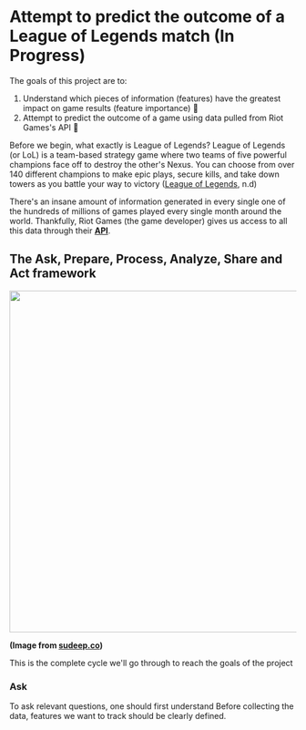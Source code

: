 # Attempt to predict the outcome of a League of Legends match (In Progress)
The goals of this project are to:
1. Understand which pieces of information (features) have the greatest impact on game results (feature importance) :dart:
2. Attempt to predict the outcome of a game using data pulled from Riot Games's API :dart:

Before we begin, what exactly is League of Legends? League of Legends (or LoL) is a team-based strategy game where two teams of five powerful champions face off to destroy the other's Nexus. You can choose from over 140 different champions to make epic plays, secure kills, and take down towers as you battle your way to victory ([League of Legends](https://www.leagueoflegends.com/en-us/how-to-play/), n.d)

There's an insane amount of information generated in every single one of the hundreds of millions of games played every single month around the world. Thankfully, Riot Games (the game developer) gives us access to all this data through their **[API](https://developer.riotgames.com/)**.
## The Ask, Prepare, Process, Analyze, Share and Act framework
<p align="center">
  <img src="https://user-images.githubusercontent.com/56210553/197674782-91d23cc1-7432-42fe-9dc3-552891fce3ea.png" width="600"/>
</p>

**(Image from [sudeep.co](https://www.sudeep.co/data-science/2018/02/09/Understanding-the-Data-Science-Lifecycle.html))**

This is the complete cycle we'll go through to reach the goals of the project
### Ask
To ask relevant questions, one should first understand 
Before collecting the data, features we want to track should be clearly defined. 
